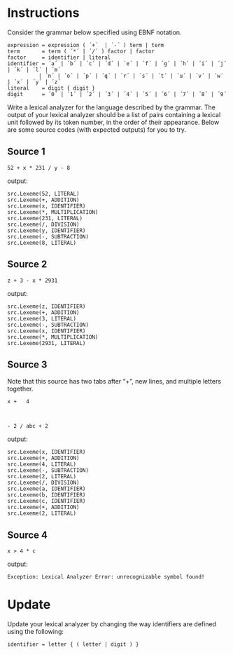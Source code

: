 # Instructions 

Consider the grammar below specified using EBNF notation.  

```
expression = expression ( ´+´  | ´-´ ) term | term  
term       = term ( ´*´ | ´/´ ) factor | factor 
factor     = identifier | literal 
identifier = ´a´ | ´b´ | ´c´ | ´d´ | ´e´ | ´f´ | ´g´ | ´h´ | ´i´ | ´j´ | ´k´ | ´l´ | ´m´  
          | ´n´ | ´o´ | ´p´ | ´q´ | ´r´ | ´s´ | ´t´ | ´u´ | ´v´ | ´w´ | ´x´ | ´y´ | ´z´   
literal    = digit { digit } 
digit      = ´0´ | ´1´ | ´2´ | ´3´ | ´4´ | ´5´ | ´6´ | ´7´ | ´8´ | ´9´
```

Write a lexical analyzer for the language described by the grammar. The output of your lexical analyzer should be a list of pairs containing a lexical unit followed by its token number, in the order of their appearance.  Below are some source codes (with expected outputs) for you to try.  

## Source 1 

```
52 + x * 231 / y - 8 
```

output: 

```
src.Lexeme(52, LITERAL)
src.Lexeme(+, ADDITION)
src.Lexeme(x, IDENTIFIER)
src.Lexeme(*, MULTIPLICATION)
src.Lexeme(231, LITERAL)
src.Lexeme(/, DIVISION)
src.Lexeme(y, IDENTIFIER)
src.Lexeme(-, SUBTRACTION)
src.Lexeme(8, LITERAL)
```
 
## Source 2 

```
z + 3 - x * 2931 
```
 
output: 

```
src.Lexeme(z, IDENTIFIER)
src.Lexeme(+, ADDITION)
src.Lexeme(3, LITERAL)
src.Lexeme(-, SUBTRACTION)
src.Lexeme(x, IDENTIFIER)
src.Lexeme(*, MULTIPLICATION)
src.Lexeme(2931, LITERAL)
``` 

## Source 3 

Note that this source has two tabs after “+”, new lines, and multiple letters together. 

```
x +   4 

 

- 2 / abc + 2 
```

output: 

```
src.Lexeme(x, IDENTIFIER)
src.Lexeme(+, ADDITION)
src.Lexeme(4, LITERAL)
src.Lexeme(-, SUBTRACTION)
src.Lexeme(2, LITERAL)
src.Lexeme(/, DIVISION)
src.Lexeme(a, IDENTIFIER)
src.Lexeme(b, IDENTIFIER)
src.Lexeme(c, IDENTIFIER)
src.Lexeme(+, ADDITION)
src.Lexeme(2, LITERAL)
```
 
## Source 4

```
x > 4 * c 
```

output: 

```
Exception: Lexical Analyzer Error: unrecognizable symbol found! 
```

# Update

Update your lexical analyzer by changing the way identifiers are defined using the following: 

```
identifier = letter { ( letter | digit ) } 
```